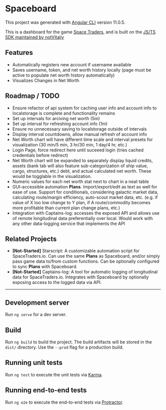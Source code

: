 # Spaceboard

This project was generated with [Angular CLI](https://github.com/angular/angular-cli) version 11.0.5.

This is a dashboard for the game [Space Traders](https://spacetraders.io), and is built on the [JS/TS SDK maintained by notVitaliy](https://github.com/notVitaliy/spacetraders-io)

## Features
+ Automatically registers new account if username available
+ Saves username, token, and net worth history locally (page must be active to populate net worth history automatically)
+ Visualizes Changes in Net Worth

## Roadmap / TODO
+ Ensure refactor of api system for caching user info and account info to localstorage is complete and functionality remains
+ Set up intervals for arciving net worth (5m)
+ Set up interval for refreshing account info (1m)
+ Ensure no unnecessary saving to localstorage outside of intervals
+ Display interval countdowns, allow manual refresh of account info
+ Net Worth chart will have different time scale and interval presets for visualization (30 min/5 min, 3 hr/30 min, 1 day/4 hr, etc.)
+ Login Page, force redirect here until suceeed login (tries cached credentials before redirect)
+ Net Worth chart will be expanded to separately display liquid credits, assets (bank tab will also feature sub-categorization of ship value, cargo, structures, etc.) debt, and actual calculated net worth. These would be togglable in the visualization.
+ Numeric values for each net worth stat next to chart in a neat table
+ GUI-accessible automation **Plans**. Import/export/edit as text as well for ease of use. Support for conditionals, considering galactic market data, calculating route/margin efficiency, auto-scout market data, etc. (e.g. if value of X too low change to Y plan, if A route/commodity becomes more profitable than current plan change plans, etc.)
+ Integration with Captains-log: accesses the exposed API and allows use of remote longitudinal data preferentially over local. Would work with any other data-logging service that implements the API


## Related Projects
+ **\[Not-Started]** Starscript: A customizable automation script for SpaceTraders.io. Can use the same **Plans** as Spaceboard, and/or simply pass game data to/from custom functions. Can be optionally configured to sync **Plans** with Spaceboard.
+ **\[Not-Started]** Captains-log: A tool for automatic logging of longitudinal data for SpaceTraders.io. Integrates with Spaceboard by optionally exposing access to the logged data via API.

---

## Development server

Run `ng serve` for a dev server.

## Build

Run `ng build` to build the project. The build artifacts will be stored in the `dist/` directory. Use the `--prod` flag for a production build.

## Running unit tests

Run `ng test` to execute the unit tests via [Karma](https://karma-runner.github.io).

## Running end-to-end tests

Run `ng e2e` to execute the end-to-end tests via [Protractor](http://www.protractortest.org/).